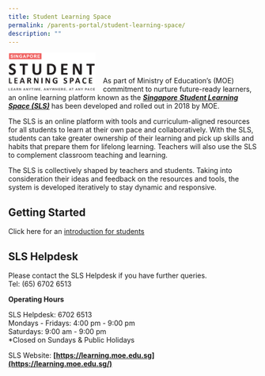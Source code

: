 ```yaml
---
title: Student Learning Space
permalink: /parents-portal/student-learning-space/
description: ""
---
```

<img src="/images/Parents%20Portal/SLS.png" style="width:35%;margin-right:15px;" align = "left"><br><br>

As part of Ministry of Education’s (MOE) commitment to nurture future-ready learners, an online learning platform known as the [**_Singapore_** **_Student Learning Space (SLS)_**](https://learning.moe.edu.sg/) has been developed and rolled out in 2018 by MOE.  

The SLS is an online platform with tools and curriculum-aligned resources for all students to learn at their own pace and collaboratively. With the SLS, students can take greater ownership of their learning and pick up skills and habits that prepare them for lifelong learning. Teachers will also use the SLS to complement classroom teaching and learning.

The SLS is collectively shaped by teachers and students. Taking into consideration their ideas and feedback on the resources and tools, the system is developed iteratively to stay dynamic and responsive.


## Getting Started


Click here for an [introduction for students](/files/Parents%20Portal/Annexes%20to%20Letter%20to%20Parents.pdf)

## SLS Helpdesk


Please contact the SLS Helpdesk if you have further queries. <br>
Tel: (65) 6702 6513

  

**Operating Hours**

SLS Helpdesk: 6702 6513<br>
Mondays - Fridays: 4:00 pm - 9:00 pm<br>
Saturdays: 9:00 am - 9:00 pm<br>
\*Closed on Sundays & Public Holidays

  

SLS Website: **[https://learning.moe.edu.sg](https://learning.moe.edu.sg/)**